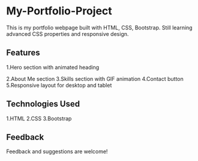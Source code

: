 # My-Portfolio-Project

This is my portfolio webpage built with HTML, CSS, Bootstrap.
Still learning advanced CSS properties and responsive design.
## Features
1.Hero section with animated heading

2.About Me section
3.Skills section with GIF animation
4.Contact button
5.Responsive layout for desktop and tablet
## Technologies Used
1.HTML
2.CSS
3.Bootstrap
## Feedback
Feedback and suggestions are welcome! 

